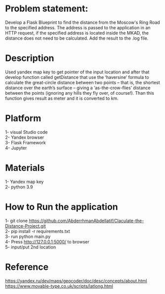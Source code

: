 # Problem statement:

Develop a Flask Blueprint to find the distance from the Moscow's Ring Road to the specified address. The address is passed to the application in an HTTP request, if the specified address is located inside the MKAD, the distance does not need to be calculated. Add the result to the .log file.

# Description 
Used yandex map key to get pointer of the input location and after that develop function called getDistance that use the ‘haversine’ formula to calculate the great-circle distance between two points – that is, the shortest distance over the earth’s surface – giving a ‘as-the-crow-flies’ distance between the points (ignoring any hills they fly over, of course!). Than this function gives result as meter and it is converted to km.

# Platform 
1- visual Studio code 
<br>
2- Yandex browser
<br>
3- Flask Framework
<br>
4- Jupyter

# Materials
1- Yandex map key
<br>
2- python 3.9

# How to Run the application
 1- git clone https://github.com/AbderrhmanAbdellatif/Claculate-the-Distance-Project.git
 <br>
 2- pip install -r requirements.txt
 <br>
 3- run python main.py
 <br>
 4- Press http://127.0.0.1:5000/ to browser 
 <br>
 5- input/put 2nd location 



# Reference

 https://yandex.ru/dev/maps/geocoder/doc/desc/concepts/about.html
 <br>
 https://www.movable-type.co.uk/scripts/latlong.html

